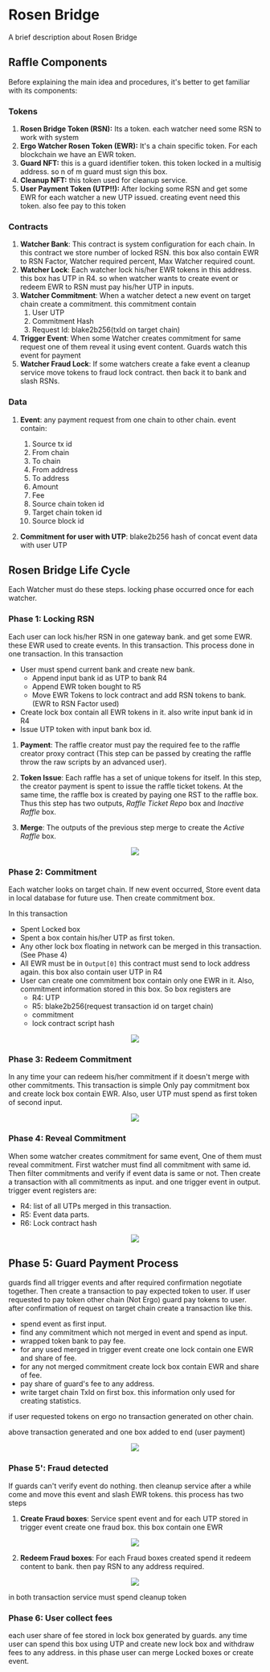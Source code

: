 # Rosen Bridge
A brief description about Rosen Bridge
## Raffle Components

Before explaining the main idea and procedures, it's better to get familiar with its components:

### Tokens

1. **Rosen Bridge Token (RSN):** Its a token. each watcher need some RSN to work with system
2. **Ergo Watcher Rosen Token (EWR):** It's a chain specific token. For each blockchain we have an EWR token.
3. **Guard NFT:** this is a guard identifier token. this token locked in a multisig address. so n of m guard must sign this box.
4. **Cleanup NFT:** this token used for cleanup service. 
5. **User Payment Token (UTP!!):** After locking some RSN and get some EWR for each watcher a new UTP issued. creating event need this token. also fee pay to this token

### Contracts

1. **Watcher Bank**: This contract is system configuration for each chain. In this contract we store number of locked RSN.
   this box also contain EWR to RSN Factor, Watcher required percent, Max Watcher required count.
2. **Watcher Lock**: Each watcher lock his/her EWR tokens in this address. this box has UTP in R4. so when watcher wants to create event or redeem EWR to RSN must pay his/her UTP in inputs.
3. **Watcher Commitment**: When a watcher detect a new event on target chain create a commitment. this commitment contain 
   1. User UTP
   2. Commitment Hash
   3. Request Id: blake2b256(txId on target chain)
4. **Trigger Event**: When some Watcher creates commitment for same request one of them reveal it using event content. Guards watch this event for payment
5. **Watcher Fraud Lock**: If some watchers create a fake event a cleanup service move tokens to fraud lock contract. then back it to bank and slash RSNs.

### Data
1. **Event**: any payment request from one chain to other chain. event contain:
   1. Source tx id
   2. From chain
   3. To chain
   4. From address
   5. To address
   6. Amount
   7. Fee
   8. Source chain token id
   9. Target chain token id
   10. Source block id

2. **Commitment for user with UTP**: blake2b256 hash of concat event data with user UTP


## Rosen Bridge Life Cycle

Each Watcher must do these steps. locking phase occurred once for each watcher.

### Phase 1: Locking RSN

Each user can lock his/her RSN in one gateway bank. and get some EWR. these EWR used to create events.
In this transaction. This process done in one transaction. In this transaction
* User must spend current bank and create new bank. 
  * Append input bank id as UTP to bank R4
  * Append EWR token bought to R5
  * Move EWR Tokens to lock contract and add RSN tokens to bank. (EWR to RSN Factor used)
* Create lock box contain all EWR tokens in it. also write input bank id in R4
* Issue UTP token with input bank box id.


1. **Payment**: The raffle creator must pay the required fee to the raffle creator proxy contract (This step can be passed by creating the raffle throw the raw scripts by an advanced user).

2. **Token Issue**: Each raffle has a set of unique tokens for itself. In this step, the creator payment is spent to issue the raffle ticket tokens. At the same time, the raffle box is created by paying one RST to the raffle box. Thus this step has two outputs, *Raffle Ticket Repo* box and *Inactive Raffle* box.

3. **Merge**: The outputs of the previous step merge to create the *Active Raffle* box.

<p align="center">
<img src="Images/Lock.png">
</p>

### Phase 2: Commitment

Each watcher looks on target chain. If new event occurred, Store event data in local database for future use.
Then create commitment box.

In this transaction

* Spent Locked box
* Spent a box contain his/her UTP as first token.
* Any other lock box floating in network can be merged in this transaction. (See Phase 4)
* All EWR must be in `Output[0]` this contract must send to lock address again. this box also contain user UTP in R4
* User can create one commitment box contain only one EWR in it. Also, commitment information stored in this box. So box registers are
  * R4: UTP
  * R5: blake2b256(request transaction id on target chain)
  * commitment
  * lock contract script hash



<p align="center">
<img src="Images/Commitment.png">
</p>


### Phase 3: Redeem Commitment

In any time your can redeem his/her commitment if it doesn't merge with other commitments.
This transaction is simple
Only pay commitment box and create lock box contain EWR. Also, user UTP must spend as first token of second input.


<p align="center">
<img src="Images/CommitmentRedeem.png">
</p>

### Phase 4: Reveal Commitment

When some watcher creates commitment for same event, One of them must reveal commitment.
First watcher must find all commitment with same id.
Then filter commitments and verify if event data is same or not.
Then create a transaction with all commitments as input. and one trigger event in output.
trigger event registers are:
* R4: list of all UTPs merged in this transaction.
* R5: Event data parts.
* R6: Lock contract hash

<p align="center">
<img src="Images/TriggerEvent.png">
</p>

## Phase 5: Guard Payment Process

guards find all trigger events and after required confirmation negotiate together.
Then create a transaction to pay expected token to user.
If user requested to pay token other chain (Not Ergo)
guard pay tokens to user. after confirmation of request on target chain create a transaction like this.
* spend event as first input.
* find any commitment which not merged in event and spend as input.
* wrapped token bank to pay fee.
* for any used merged in trigger event create one lock contain one EWR and share of fee.
* for any not merged commitment create lock box contain EWR and share of fee.
* pay share of guard's fee to any address.
* write target chain TxId on first box. this information only used for creating statistics.

if user requested tokens on ergo no transaction generated on other chain.

above transaction generated and one box added to end (user payment)

<p align="center">
<img src="Images/Payment.png">
</p>

### Phase 5': Fraud detected

If guards can't verify event do nothing. 
then cleanup service after a while come and move this event and slash EWR tokens.
this process has two steps

1. **Create Fraud boxes**: Service spent event and for each UTP stored in trigger event create one fraud box. 
this box contain one EWR 

<p align="center">
<img src="Images/MoveFraud.png">
</p>

2. **Redeem Fraud boxes**: For each Fraud boxes created spend it redeem content to bank.
then pay RSN to any address required.

<p align="center">
<img src="Images/SlashToken.png">
</p>

in both transaction service must spend cleanup token

### Phase 6: User collect fees

each user share of fee stored in lock box generated by guards. any time user can spend this box using UTP
and create new lock box and withdraw fees to any address. in this phase user can merge Locked boxes
or create event.